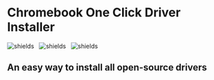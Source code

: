 # Chromebook One Click Driver Installer

<img src="https://img.shields.io/github/downloads/Death7654/Chromebook-Driver-Installer/total" alt="shields">&nbsp;&nbsp;
<img src="https://img.shields.io/github/forks/Death7654/Chromebook-Driver-Installer?style=social" alt="shields">&nbsp;&nbsp;
<img src="https://img.shields.io/github/stars/Death7654/Chromebook-Driver-Installer?style=social" alt="shields">

## An easy way to install all open-source drivers

